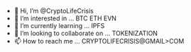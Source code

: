 - 👋 Hi, I’m @CryptoLifeCrisis
- 👀 I’m interested in ... BTC ETH EVN
- 🌱 I’m currently learning ... IPFS
- 💞️ I’m looking to collaborate on ... TOKENIZATION
- 📫 How to reach me ... CRYPTOLIFECRISIS@GMAIL>COM

<!---
CryptoLifeCrisis/CryptoLifeCrisis is a ✨ special ✨ repository because its `README.md` (this file) appears on your GitHub profile.
You can click the Preview link to take a look at your changes.
--->
